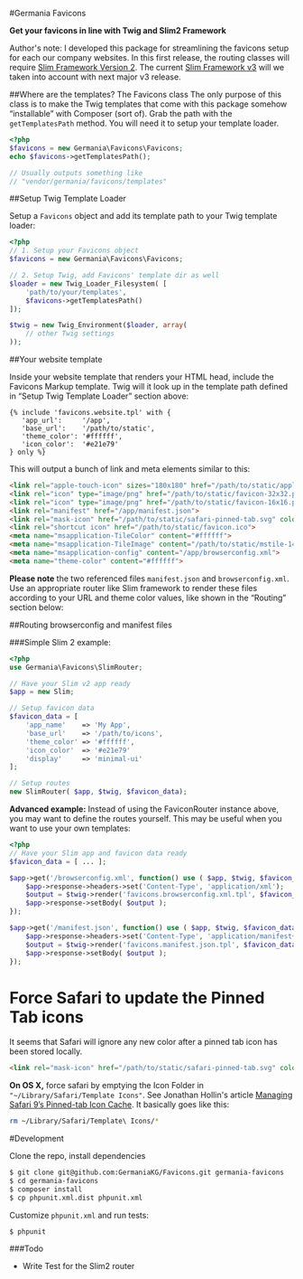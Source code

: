 #Germania Favicons

**Get your favicons in line with Twig and Slim2 Framework**

Author's note: I developed this package for streamlining the favicons setup for each our company websites. In this first release, the routing classes will require [Slim Framework Version 2](http://docs.slimframework.com/). The current [Slim Framework v3](http://www.slimframework.com/) will we taken into account with next major v3 release.


##Where are the templates? The Favicons class
The only purpose of this class is to make the Twig templates that come with this package somehow “installable” with Composer (sort of). Grab the path with the `getTemplatesPath` method. You will need it to setup your template loader. 

```php
<?php
$favicons = new Germania\Favicons\Favicons;
echo $favicons->getTemplatesPath();

// Usually outputs something like
// "vendor/germania/favicons/templates"
```


##Setup Twig Template Loader

Setup a `Favicons` object and add its template path to your Twig template loader:

```php
<?php
// 1. Setup your Favicons object
$favicons = new Germania\Favicons\Favicons;

// 2. Setup Twig, add Favicons' template dir as well
$loader = new Twig_Loader_Filesystem( [
    'path/to/your/templates',
    $favicons->getTemplatesPath()
]);

$twig = new Twig_Environment($loader, array(
    // other Twig settings
));
```


##Your website template

Inside your website template that renders your HTML head, include the Favicons Markup template. Twig will it look up in the template path defined in “Setup Twig Template Loader” section above:

```twig
{% include 'favicons.website.tpl' with { 
   'app_url':     '/app', 
   'base_url':    '/path/to/static', 
   'theme_color': '#ffffff',
   'icon_color':  '#e21e79'
} only %}
```

This will output a bunch of link and meta elements similar to this:

```html
<link rel="apple-touch-icon" sizes="180x180" href="/path/to/static/apple-touch-icon.png">
<link rel="icon" type="image/png" href="/path/to/static/favicon-32x32.png" sizes="32x32">
<link rel="icon" type="image/png" href="/path/to/static/favicon-16x16.png" sizes="16x16">
<link rel="manifest" href="/app/manifest.json">
<link rel="mask-icon" href="/path/to/static/safari-pinned-tab.svg" color="#e21e79">
<link rel="shortcut icon" href="/path/to/static/favicon.ico">
<meta name="msapplication-TileColor" content="#ffffff">
<meta name="msapplication-TileImage" content="/path/to/static/mstile-144x144.png">
<meta name="msapplication-config" content="/app/browserconfig.xml">
<meta name="theme-color" content="#ffffff">
```



**Please note** the two referenced files `manifest.json` and `browserconfig.xml`. Use an appropriate router like Slim framework to render these files according to your URL and theme color values, like shown in the “Routing” section below:


##Routing browserconfig and manifest files

###Simple Slim 2 example:

```php
<?php
use Germania\Favicons\SlimRouter;

// Have your Slim v2 app ready
$app = new Slim;

// Setup favicon data
$favicon_data = [
	'app_name'    => 'My App',
	'base_url'    => '/path/to/icons',
	'theme_color' => '#ffffff',
	'icon_color'  => '#e21e79'
	'display'     => 'minimal-ui'
];

// Setup routes 
new SlimRouter( $app, $twig, $favicon_data);

```

**Advanced example:** Instead of using the FaviconRouter instance above, you may want to define the routes yourself.
This may be useful when you want to use your own templates:

```php
<?php
// Have your Slim app and favicon data ready
$favicon_data = [ ... ];

$app->get('/browserconfig.xml', function() use ( $app, $twig, $favicon_data ) {
    $app->response->headers->set('Content-Type', 'application/xml');
    $output = $twig->render('favicons.browserconfig.xml.tpl', $favicon_data);
    $app->response->setBody( $output );
});

$app->get('/manifest.json', function() use ( $app, $twig, $favicon_data ) {
    $app->response->headers->set('Content-Type', 'application/manifest+json');
    $output = $twig->render('favicons.manifest.json.tpl', $favicon_data);
    $app->response->setBody( $output );
});
```

# Force Safari to update the Pinned Tab icons

It seems that Safari will ignore any new color after a pinned tab icon has been stored locally.

```html
<link rel="mask-icon" href="/path/to/static/safari-pinned-tab.svg" color="#e21e79">
```

**On OS X,** force safari by emptying the Icon Folder in `"~/Library/Safari/Template Icons"`. See Jonathan Hollin's article [Managing Safari 9’s Pinned-tab Icon Cache](https://www.perpetual-beta.org/weblog/managing-safari-9s-pinned-tab-cache.html). It basically goes like this:

```bash
rm ~/Library/Safari/Template\ Icons/*
```

#Development

Clone the repo, install dependencies

```bash
$ git clone git@github.com:GermaniaKG/Favicons.git germania-favicons
$ cd germania-favicons
$ composer install
$ cp phpunit.xml.dist phpunit.xml
```

Customize `phpunit.xml` and run tests:

```bash
$ phpunit
```

###Todo
- Write Test for the Slim2 router






